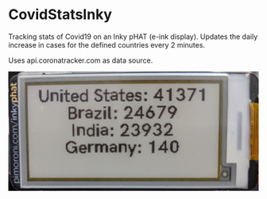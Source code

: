 # CovidStatsInky

Tracking stats of Covid19 on an Inky pHAT (e-ink display). Updates the daily increase in cases for the defined countries every 2 minutes.

Uses api.coronatracker.com as data source.

![Display](doc/resources/inky.jpg)